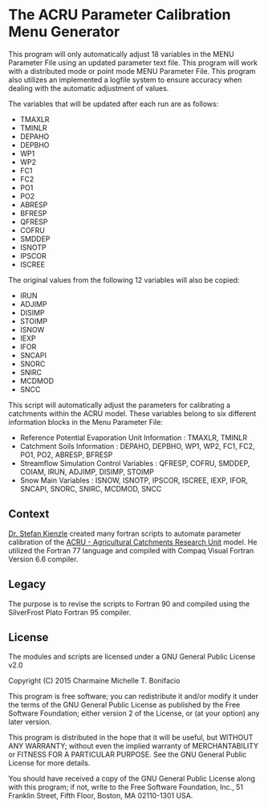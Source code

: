 # The ACRU Parameter Calibration Menu Generator

This program will only automatically adjust 18 variables in the MENU Parameter File using an updated parameter text file. This program will work with a distributed mode or point mode MENU Parameter File. This program also utilizes an implemented a logfile system to ensure accuracy when dealing with the automatic adjustment of values.

The variables that will be updated after each run are as follows:

 - TMAXLR
 - TMINLR
 - DEPAHO
 - DEPBHO
 - WP1
 - WP2
 - FC1
 - FC2
 - PO1
 - PO2
 - ABRESP
 - BFRESP
 - QFRESP
 - COFRU
 - SMDDEP
 - ISNOTP
 - IPSCOR
 - ISCREE

The original values from the following 12 variables will also be copied:

 - IRUN
 - ADJIMP
 - DISIMP
 - STOIMP
 - ISNOW
 - IEXP
 - IFOR
 - SNCAPI
 - SNORC
 - SNIRC
 - MCDMOD
 - SNCC

This script will automatically adjust the parameters for calibrating a catchments within the ACRU model. These variables belong to six different information blocks in the Menu Parameter File:

 - Reference Potential Evaporation Unit Information : TMAXLR, TMINLR
 - Catchment Soils Information : DEPAHO, DEPBHO, WP1, WP2, FC1, FC2, PO1, PO2, ABRESP, BFRESP
 - Streamflow Simulation Control Variables : QFRESP, COFRU, SMDDEP, COIAM, IRUN, ADJIMP, DISIMP, STOIMP
 - Snow Main Variables : ISNOW, ISNOTP, IPSCOR, ISCREE, IEXP, IFOR, SNCAPI, SNORC, SNIRC, MCDMOD, SNCC

## Context

[Dr. Stefan Kienzle](http://people.uleth.ca/~stefan.kienzle/) created many fortran scripts to automate parameter calibration of the [ACRU - Agricultural Catchments Research Unit](http://unfccc.int/adaptation/nairobi_work_programme/knowledge_resources_and_publications/items/5299.php) model. He utilized the Fortran 77 language and compiled with Compaq Visual Fortran Version 6.6 compiler.

## Legacy

The purpose is to revise the scripts to Fortran 90 and compiled using the SilverFrost Plato Fortran 95 compiler.

## License

The modules and scripts are licensed under a GNU General Public License v2.0

Copyright (C) 2015 Charmaine Michelle T. Bonifacio

This program is free software; you can redistribute it and/or modify it under the terms of the GNU General Public License as published by the Free Software Foundation; either version 2 of the License, or (at your option) any later version.

This program is distributed in the hope that it will be useful, but WITHOUT ANY WARRANTY; without even the implied warranty of MERCHANTABILITY or FITNESS FOR A PARTICULAR PURPOSE. See the GNU General Public License for more details.

You should have received a copy of the GNU General Public License along with this program; if not, write to the Free Software Foundation, Inc., 51 Franklin Street, Fifth Floor, Boston, MA 02110-1301 USA.
